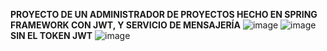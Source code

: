 **PROYECTO DE UN ADMINISTRADOR DE PROYECTOS HECHO EN SPRING FRAMEWORK CON JWT, Y SERVICIO DE MENSAJERÍA**
![image](https://github.com/user-attachments/assets/fb93b000-13f2-4323-aedd-038b20c54af2)
![image](https://github.com/user-attachments/assets/e20b317c-dc15-4daf-9e42-9e61fd5a67e7)
**SIN EL TOKEN JWT**
![image](https://github.com/user-attachments/assets/3dd50ee6-3168-4683-b429-e13cdb0f6b3f)
